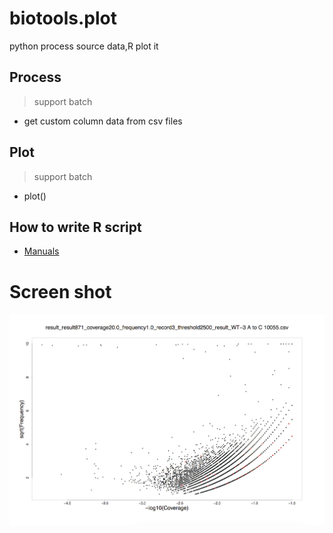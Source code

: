 # biotools.plot
 python process source data,R plot it

## Process

> support batch

* get custom column data from csv files

## Plot

> support batch

* plot()

## How to write R script

* [Manuals](https://cran.r-project.org/manuals.html)

# Screen shot

![screen](./screenshot.png)

